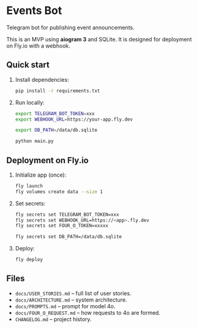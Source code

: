 # Events Bot

Telegram bot for publishing event announcements.

This is an MVP using **aiogram 3** and SQLite. It is designed for deployment on
Fly.io with a webhook.

## Quick start

1. Install dependencies:
   ```bash
   pip install -r requirements.txt
   ```
2. Run locally:
   ```bash
   export TELEGRAM_BOT_TOKEN=xxx
   export WEBHOOK_URL=https://your-app.fly.dev

   export DB_PATH=/data/db.sqlite

   python main.py
   ```

## Deployment on Fly.io

1. Initialize app (once):
   ```bash
   fly launch
   fly volumes create data --size 1
   ```
2. Set secrets:
   ```bash
   fly secrets set TELEGRAM_BOT_TOKEN=xxx
   fly secrets set WEBHOOK_URL=https://<app>.fly.dev
   fly secrets set FOUR_O_TOKEN=xxxxx

   fly secrets set DB_PATH=/data/db.sqlite

   ```
3. Deploy:
   ```bash
   fly deploy
   ```

## Files
- `docs/USER_STORIES.md` – full list of user stories.
- `docs/ARCHITECTURE.md` – system architecture.
- `docs/PROMPTS.md` – prompt for model 4o.
- `docs/FOUR_O_REQUEST.md` – how requests to 4o are formed.
- `CHANGELOG.md` – project history.

